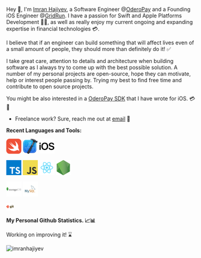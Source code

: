 Hey 👋, I'm [Imran Hajiyev](https://imranhajiyev.netlify.app), a Software Engineer @[OderoPay](https://oderopay.com.tr) and a Founding iOS Engineer @[GridRun](https://gridrun.live). I have a passion for Swift and Apple Platforms Development 👨‍💻, as well as really enjoy my current ongoing and expanding expertise in financial technologies 💳. 

I believe that if an engineer can build something that will affect lives even of a small amount of people, they should more than definitely do it! ✅

I take great care, attention to details and architecture when building software as I always try to come up with the best possible solution. 
A number of my personal projects are open-source, hope they can motivate, help or interest people passing by. Trying my best to find free time and contribute to open source projects.

You might be also interested in a [OderoPay SDK](https://github.com/TokenPayEng/oderopay-ios) that I have wrote for iOS. 💳📲
  
- Freelance work? Sure, reach me out at [email](mailto:haciyev008@gmail.com) 💼

**Recent Languages and Tools:**

<code><img height="40" src="https://raw.githubusercontent.com/github/explore/80688e429a7d4ef2fca1e82350fe8e3517d3494d/topics/swift/swift.png"></code>
<code><img height="40" src="https://raw.githubusercontent.com/github/explore/80688e429a7d4ef2fca1e82350fe8e3517d3494d/topics/xcode/xcode.png"></code>
<code><img height="40" src="https://raw.githubusercontent.com/github/explore/80688e429a7d4ef2fca1e82350fe8e3517d3494d/topics/ios/ios.png"></code>

<code><img height="40" src="https://raw.githubusercontent.com/github/explore/80688e429a7d4ef2fca1e82350fe8e3517d3494d/topics/typescript/typescript.png"></code>
<code><img height="40" src="https://raw.githubusercontent.com/github/explore/80688e429a7d4ef2fca1e82350fe8e3517d3494d/topics/javascript/javascript.png"></code>
<code><img height="40" src="https://raw.githubusercontent.com/github/explore/80688e429a7d4ef2fca1e82350fe8e3517d3494d/topics/react/react.png"></code>
<code><img height="40" src="https://raw.githubusercontent.com/github/explore/80688e429a7d4ef2fca1e82350fe8e3517d3494d/topics/nodejs/nodejs.png"></code>

<code><img height="40" src="https://raw.githubusercontent.com/github/explore/80688e429a7d4ef2fca1e82350fe8e3517d3494d/topics/mongodb/mongodb.png"></code>
<code><img height="40" src="https://raw.githubusercontent.com/github/explore/80688e429a7d4ef2fca1e82350fe8e3517d3494d/topics/mysql/mysql.png"></code>

<code><img height="20" src="https://raw.githubusercontent.com/github/explore/80688e429a7d4ef2fca1e82350fe8e3517d3494d/topics/git/git.png"></code>


**My Personal Github Statistics. 📈📊**

Working on improving it! ⌛️

<img src="https://github-readme-stats.vercel.app/api?username=windrunner21&show_icons=true&theme=dark" alt="imranhajiyev" />
